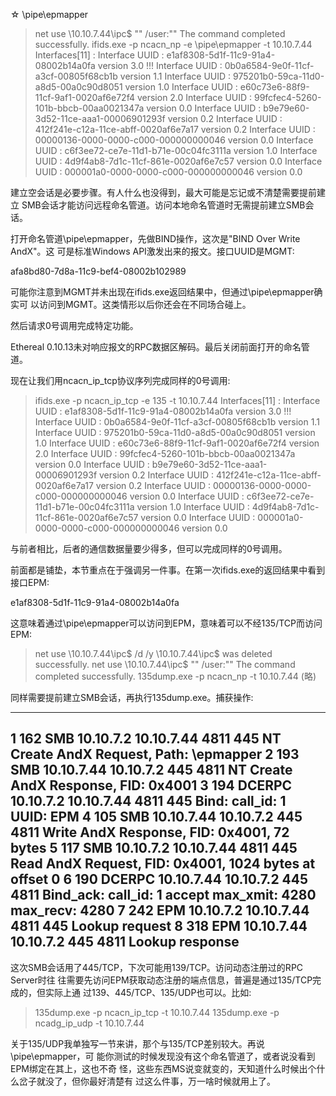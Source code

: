 ☆ \pipe\epmapper

> net use \\10.10.7.44\ipc$ "" /user:""
The command completed successfully.
> ifids.exe -p ncacn_np -e \pipe\epmapper -t 10.10.7.44
Interfaces[11] :
Interface UUID : e1af8308-5d1f-11c9-91a4-08002b14a0fa version 3.0   !!!
Interface UUID : 0b0a6584-9e0f-11cf-a3cf-00805f68cb1b version 1.1
Interface UUID : 975201b0-59ca-11d0-a8d5-00a0c90d8051 version 1.0
Interface UUID : e60c73e6-88f9-11cf-9af1-0020af6e72f4 version 2.0
Interface UUID : 99fcfec4-5260-101b-bbcb-00aa0021347a version 0.0
Interface UUID : b9e79e60-3d52-11ce-aaa1-00006901293f version 0.2
Interface UUID : 412f241e-c12a-11ce-abff-0020af6e7a17 version 0.2
Interface UUID : 00000136-0000-0000-c000-000000000046 version 0.0
Interface UUID : c6f3ee72-ce7e-11d1-b71e-00c04fc3111a version 1.0
Interface UUID : 4d9f4ab8-7d1c-11cf-861e-0020af6e7c57 version 0.0
Interface UUID : 000001a0-0000-0000-c000-000000000046 version 0.0

建立空会话是必要步骤。有人什么也没得到，最大可能是忘记或不清楚需要提前建立
SMB会话才能访问远程命名管道。访问本地命名管道时无需提前建立SMB会话。

打开命名管道\pipe\epmapper，先做BIND操作，这次是"BIND Over Write AndX"。这
可是标准Windows API激发出来的报文。接口UUID是MGMT:

afa8bd80-7d8a-11c9-bef4-08002b102989

可能你注意到MGMT并未出现在ifids.exe返回结果中，但通过\pipe\epmapper确实可
以访问到MGMT。这类情形以后你还会在不同场合碰上。

然后请求0号调用完成特定功能。

Ethereal 0.10.13未对响应报文的RPC数据区解码。最后关闭前面打开的命名管道。

现在让我们用ncacn_ip_tcp协议序列完成同样的0号调用:

> ifids.exe -p ncacn_ip_tcp -e 135 -t 10.10.7.44
Interfaces[11] :
Interface UUID : e1af8308-5d1f-11c9-91a4-08002b14a0fa version 3.0   !!!
Interface UUID : 0b0a6584-9e0f-11cf-a3cf-00805f68cb1b version 1.1
Interface UUID : 975201b0-59ca-11d0-a8d5-00a0c90d8051 version 1.0
Interface UUID : e60c73e6-88f9-11cf-9af1-0020af6e72f4 version 2.0
Interface UUID : 99fcfec4-5260-101b-bbcb-00aa0021347a version 0.0
Interface UUID : b9e79e60-3d52-11ce-aaa1-00006901293f version 0.2
Interface UUID : 412f241e-c12a-11ce-abff-0020af6e7a17 version 0.2
Interface UUID : 00000136-0000-0000-c000-000000000046 version 0.0
Interface UUID : c6f3ee72-ce7e-11d1-b71e-00c04fc3111a version 1.0
Interface UUID : 4d9f4ab8-7d1c-11cf-861e-0020af6e7c57 version 0.0
Interface UUID : 000001a0-0000-0000-c000-000000000046 version 0.0

与前者相比，后者的通信数据量要少得多，但可以完成同样的0号调用。

前面都是铺垫，本节重点在于强调另一件事。在第一次ifids.exe的返回结果中看到
接口EPM:

e1af8308-5d1f-11c9-91a4-08002b14a0fa

这意味着通过\pipe\epmapper可以访问到EPM，意味着可以不经135/TCP而访问EPM:

> net use \\10.10.7.44\ipc$ /d /y
\\10.10.7.44\ipc$ was deleted successfully.
> net use \\10.10.7.44\ipc$ "" /user:""
The command completed successfully.
> 135dump.exe -p ncacn_np -t 10.10.7.44
(略)

同样需要提前建立SMB会话，再执行135dump.exe。捕获操作:

--------------------------------------------------------------------------
1 162 SMB    10.10.7.2  10.10.7.44 4811 445  NT Create AndX Request, Path: \epmapper
2 193 SMB    10.10.7.44 10.10.7.2  445  4811 NT Create AndX Response, FID: 0x4001
3 194 DCERPC 10.10.7.2  10.10.7.44 4811 445  Bind: call_id: 1 UUID: EPM
4 105 SMB    10.10.7.44 10.10.7.2  445  4811 Write AndX Response, FID: 0x4001, 72 bytes
5 117 SMB    10.10.7.2  10.10.7.44 4811 445  Read AndX Request, FID: 0x4001, 1024 bytes at offset 0
6 190 DCERPC 10.10.7.44 10.10.7.2  445  4811 Bind_ack: call_id: 1 accept max_xmit: 4280 max_recv: 4280
7 242 EPM    10.10.7.2  10.10.7.44 4811 445  Lookup request
8 318 EPM    10.10.7.44 10.10.7.2  445  4811 Lookup response
--------------------------------------------------------------------------

这次SMB会话用了445/TCP，下次可能用139/TCP。访问动态注册过的RPC Server时往
往需要先访问EPM获取动态注册的端点信息，普遍是通过135/TCP完成的，但实际上通
过139、445/TCP、135/UDP也可以。比如:

> 135dump.exe -p ncacn_ip_tcp -t 10.10.7.44
> 135dump.exe -p ncadg_ip_udp -t 10.10.7.44

关于135/UDP我单独写一节来讲，那个与135/TCP差别较大。再说\pipe\epmapper，可
能你测试的时候发现没有这个命名管道了，或者说没看到EPM绑定在其上，这也不奇
怪，这些东西MS说变就变的，天知道什么时候出个什么岔子就没了，但你最好清楚有
过这么件事，万一啥时候就用上了。